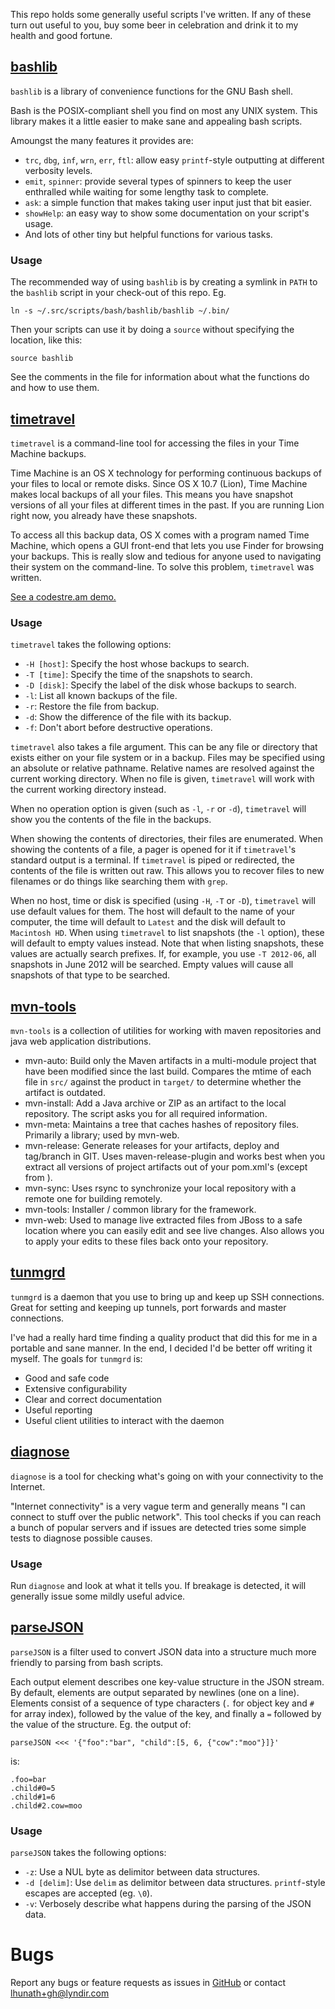 This repo holds some generally useful scripts I've written.  If any of these turn out useful to you, buy some beer in celebration and drink it to my health and good fortune.

## [bashlib](https://github.com/lhunath/scripts/tree/master/bash/bashlib)
`bashlib` is a library of convenience functions for the GNU Bash shell.

Bash is the POSIX-compliant shell you find on most any UNIX system. This library makes it a little easier to make sane and appealing bash scripts.

Amoungst the many features it provides are:

 * `trc`, `dbg`, `inf`, `wrn`, `err`, `ftl`: allow easy `printf`-style outputting at different verbosity levels.
 * `emit`, `spinner`: provide several types of spinners to keep the user enthralled while waiting for some lengthy task to complete.
 * `ask`: a simple function that makes taking user input just that bit easier.
 * `showHelp`: an easy way to show some documentation on your script's usage.
 * And lots of other tiny but helpful functions for various tasks.

### Usage
The recommended way of using `bashlib` is by creating a symlink in `PATH` to the `bashlib` script in your check-out of this repo.  Eg.

    ln -s ~/.src/scripts/bash/bashlib/bashlib ~/.bin/

Then your scripts can use it by doing a `source` without specifying the location, like this:

    source bashlib

See the comments in the file for information about what the functions do and how to use them.


## [timetravel](https://github.com/lhunath/scripts/tree/master/bash/bashlib)
`timetravel` is a command-line tool for accessing the files in your Time Machine backups.

Time Machine is an OS X technology for performing continuous backups of your files to local or remote disks.  Since OS X 10.7 (Lion), Time Machine makes local backups of all your files.  This means you have snapshot versions of all your files at different times in the past.  If you are running Lion right now, you already have these snapshots.

To access all this backup data, OS X comes with a program named Time Machine, which opens a GUI front-end that lets you use Finder for browsing your backups.  This is really slow and tedious for anyone used to navigating their system on the command-line.  To solve this problem, `timetravel` was written.

[See a codestre.am demo.](http://codestre.am/18c63b95276c6fa8fd1c28e24)

### Usage
`timetravel` takes the following options:

* `-H [host]`: Specify the host whose backups to search.
* `-T [time]`: Specify the time of the snapshots to search.
* `-D [disk]`: Specify the label of the disk whose backups to search.
* `-l`: List all known backups of the file.
* `-r`: Restore the file from backup.
* `-d`: Show the difference of the file with its backup.
* `-f`: Don't abort before destructive operations.

`timetravel` also takes a file argument.  This can be any file or directory that exists either on your file system or in a backup.  Files may be specified using an absolute or relative pathname.  Relative names are resolved against the current working directory. When no file is given, `timetravel` will work with the current working directory instead.

When no operation option is given (such as `-l`, `-r` or `-d`), `timetravel` will show you the contents of the file in the backups.

When showing the contents of directories, their files are enumerated.  When showing the contents of a file, a pager is opened for it if `timetravel`'s standard output is a terminal.  If `timetravel` is piped or redirected, the contents of the file is written out raw.  This allows you to recover files to new filenames or do things like searching them with `grep`.

When no host, time or disk is specified (using `-H`, `-T` or `-D`), `timetravel` will use default values for them.  The host will default to the name of your computer, the time will default to `Latest` and the disk will default to `Macintosh HD`.  When using `timetravel` to list snapshots (the `-l` option), these will default to empty values instead.  Note that when listing snapshots, these values are actually search prefixes.  If, for example, you use `-T 2012-06`, all snapshots in June 2012 will be searched.  Empty values will cause all snapshots of that type to be searched.

## [mvn-tools](https://github.com/lhunath/scripts/tree/master/bash/mvn-tools)

`mvn-tools` is a collection of utilities for working with maven repositories and
java web application distributions.

- mvn-auto: Build only the Maven artifacts in a multi-module project that have been modified since the last build. Compares the mtime of each file in `src/` against the product in `target/` to determine whether the artifact is outdated.
- mvn-install: Add a Java archive or ZIP as an artifact to the local repository. The script asks you for all required information.
- mvn-meta: Maintains a tree that caches hashes of repository files. Primarily a library; used by mvn-web.
- mvn-release: Generate releases for your artifacts, deploy and tag/branch in GIT. Uses maven-release-plugin and works best when you extract all versions of project artifacts out of your pom.xml's (except from <parent>).
- mvn-sync: Uses rsync to synchronize your local repository with a remote one for building remotely.
- mvn-tools: Installer / common library for the framework.
- mvn-web: Used to manage live extracted files from JBoss to a safe location where you can easily edit and see live changes.  Also allows you to apply your edits to these files back onto your repository.

## [tunmgrd](https://github.com/lhunath/scripts/tree/master/bash/tunmgrd)

`tunmgrd` is a daemon that you use to bring up and keep up SSH connections.  Great for setting and keeping up tunnels, port forwards and master connections.

I've had a really hard time finding a quality product that did this for me in a portable and sane manner.  In the end, I decided I'd be better off writing it myself.  The goals for `tunmgrd` is:

- Good and safe code
- Extensive configurability
- Clear and correct documentation
- Useful reporting
- Useful client utilities to interact with the daemon

## [diagnose](https://github.com/lhunath/scripts/tree/master/bash/diagnose)

`diagnose` is a tool for checking what's going on with your connectivity to the Internet.

"Internet connectivity" is a very vague term and generally means "I can connect to stuff over the public network".  This tool checks if you can reach a bunch of popular servers and if issues are detected tries some simple tests to diagnose possible causes.

### Usage

Run `diagnose` and look at what it tells you.  If breakage is detected, it will generally issue some mildly useful advice.

## [parseJSON](https://github.com/lhunath/scripts/tree/master/bash/parseJSON)

`parseJSON` is a filter used to convert JSON data into a structure much more friendly to parsing from bash scripts.

Each output element describes one key-value structure in the JSON stream.  By default, elements are output separated by newlines (one on a line).  Elements consist of a sequence of type characters (`.` for object key and `#` for array index), followed by the value of the key, and finally a `=` followed by the value of the structure.  Eg. the output of:

    parseJSON <<< '{"foo":"bar", "child":[5, 6, {"cow":"moo"}]}'

is:

    .foo=bar
	.child#0=5
	.child#1=6
	.child#2.cow=moo

### Usage
`parseJSON` takes the following options:

* `-z`: Use a NUL byte as delimitor between data structures.
* `-d [delim]`: Use `delim` as delimitor between data structures.  `printf`-style escapes are accepted (eg. `\0`).
* `-v`: Verbosely describe what happens during the parsing of the JSON data.

# Bugs
Report any bugs or feature requests as issues in [GitHub](https://github.com/lhunath/scripts/issues) or contact <lhunath+gh@lyndir.com>
